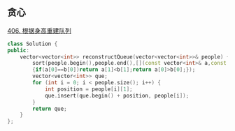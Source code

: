 ## 贪心

[406. 根据身高重建队列](https://leetcode-cn.com/problems/queue-reconstruction-by-height/)
```C++
class Solution {
public:
    vector<vector<int>> reconstructQueue(vector<vector<int>>& people) {
        sort(people.begin(),people.end(),[](const vector<int>& a,const vector<int>& b)
        {if(a[0]==b[0])return a[1]<b[1];return a[0]>b[0];});
        vector<vector<int>> que;
        for (int i = 0; i < people.size(); i++) {
            int position = people[i][1];
            que.insert(que.begin() + position, people[i]);
        }
        return que;
    }
};
```
